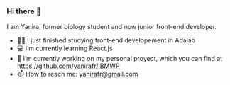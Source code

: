 ### Hi there :frog:

I am Yanira, former biology student and now junior front-end developer.

- 👩‍🎓 I just finished studying front-end developement in Adalab
- 💻 I’m currently learning React.js
- 🐛 I’m currently working on my personal proyect, which you can find at https://github.com/yanirafr/IBMWP
- 📫 How to reach me: yanirafr@gmail.com
<!--
**yanirafr/yanirafr** is a ✨ _special_ ✨ repository because its `README.md` (this file) appears on your GitHub profile.

Here are some ideas to get you started:


- 🌱 I’m currently learning ...
- 👯 I’m looking to collaborate on ...
- 🤔 I’m looking for help with ...
- 💬 Ask me about ...
- 📫 How to reach me: ...
- 😄 Pronouns: ...
- ⚡ Fun fact: ...
-->
